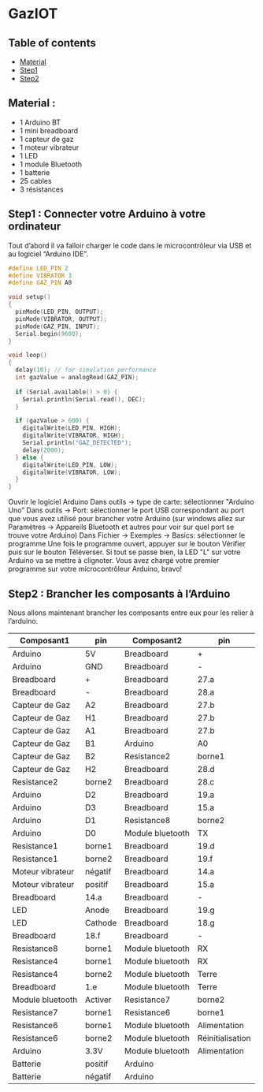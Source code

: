 # GazIOT
## Table of contents
+ [Material](#Material)
+ [Step1](#Step1)
+ [Step2](#Step2)
## Material :
+ 1 Arduino BT
+ 1 mini breadboard
+ 1 capteur de gaz
+ 1 moteur vibrateur
+ 1 LED
+ 1 module Bluetooth
+ 1 batterie
+ 25 cables
+ 3 résistances


## Step1 : Connecter votre Arduino à votre ordinateur
Tout d’abord il va falloir charger le code dans le microcontrôleur via USB et au logiciel “Arduino IDE”.
```C++
#define LED_PIN 2
#define VIBRATOR 3
#define GAZ_PIN A0

void setup()
{
  pinMode(LED_PIN, OUTPUT);
  pinMode(VIBRATOR, OUTPUT);
  pinMode(GAZ_PIN, INPUT);
  Serial.begin(9600);
}

void loop()
{
  delay(10); // for simulation performance
  int gazValue = analogRead(GAZ_PIN);
 
  if (Serial.available() > 0) {
	Serial.println(Serial.read(), DEC);
  }

  if (gazValue > 600) {
	digitalWrite(LED_PIN, HIGH);
	digitalWrite(VIBRATOR, HIGH);
	Serial.println("GAZ_DETECTED");
	delay(2000);
  } else {
	digitalWrite(LED_PIN, LOW);
	digitalWrite(VIBRATOR, LOW);
  }
}
```

Ouvrir le logiciel Arduino
Dans outils -> type de carte: sélectionner "Arduino Uno”
Dans outils -> Port: sélectionner le port USB correspondant au port que vous avez utilisé pour brancher votre Arduino (sur windows allez sur Paramètres -> Appareils Bluetooth et autres pour voir sur quel port se trouve votre Arduino)
Dans Fichier -> Exemples ->  Basics: sélectionner le programme
Une fois le programme ouvert, appuyer sur le bouton Vérifier puis sur le bouton Téléverser.
Si tout se passe bien, la LED "L" sur votre Arduino va se mettre à clignoter.
Vous avez chargé votre premier programme sur votre microcontrôleur Arduino, bravo! 

## Step2 : Brancher les composants à l’Arduino
Nous allons maintenant brancher les composants entre eux pour les relier à l’arduino.

| Composant1       | pin     | Composant2       | pin              |
|------------------|---------|------------------|------------------|
| Arduino          | 5V      | Breadboard       | +                |
| Arduino          | GND     | Breadboard       | -                |
| Breadboard       | +       | Breadboard       | 27.a             |
| Breadboard       | -       | Breadboard       | 28.a             |
| Capteur de Gaz   | A2      | Breadboard       | 27.b             |
| Capteur de Gaz   | H1      | Breadboard       | 27.b             |
| Capteur de Gaz   | A1      | Breadboard       | 27.b             |
| Capteur de Gaz   | B1      | Arduino          | A0               |
| Capteur de Gaz   | B2      | Resistance2      | borne1           |
| Capteur de Gaz   | H2      | Breadboard       | 28.d             |
| Resistance2      | borne2  | Breadboard       | 28.c             |
| Arduino          | D2      | Breadboard       | 19.a             |
| Arduino          | D3      | Breadboard       | 15.a             |
| Arduino          | D1      | Resistance8      | borne2           |
| Arduino          | D0      | Module bluetooth | TX               |
| Resistance1      | borne1  | Breadboard       | 19.d             |
| Resistance1      | borne2  | Breadboard       | 19.f             |
| Moteur vibrateur | négatif | Breadboard       | 14.a             |
| Moteur vibrateur | positif | Breadboard       | 15.a             |
| Breadboard       | 14.a    | Breadboard       | -                |
| LED              | Anode   | Breadboard       | 19.g             |
| LED              | Cathode | Breadboard       | 18.g             |
| Breadboard       | 18.f    | Breadboard       | -                |
| Resistance8      | borne1  | Module bluetooth | RX               |
| Resistance4      | borne1  | Module bluetooth | RX               |
| Resistance4      | borne2  | Module bluetooth | Terre            |
| Breadboard       | 1.e     | Module bluetooth | Terre            |
| Module bluetooth | Activer | Resistance7      | borne2           |
| Resistance7      | borne1  | Resistance6      | borne1           |
| Resistance6      | borne1  | Module bluetooth | Alimentation     |
| Resistance6      | borne2  | Module bluetooth | Réinitialisation |
| Arduino          | 3.3V    | Module bluetooth | Alimentation     |
| Batterie         | positif | Arduino          |                  |
| Batterie         | négatif | Arduino          |                  |

